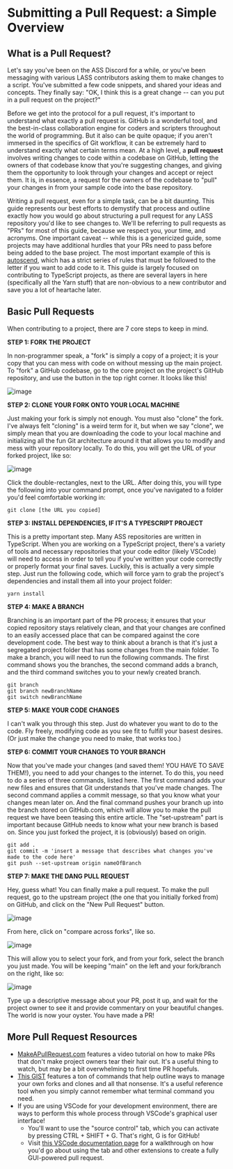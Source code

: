 # Submitting a Pull Request: a Simple Overview
## What is a Pull Request?

Let's say you've been on the ASS Discord for a while, or you've been messaging with various LASS contributors asking them to make changes to a script. You've submitted a few code snippets, and shared your ideas and concepts. They finally say: "OK, I think this is a great change -- can you put in a pull request on the project?" 

Before we get into the protocol for a pull request, it's important to understand what exactly a pull request is. GitHub is a wonderful tool, and the best-in-class collaboration engine for coders and scripters throughout the world of programming. But it also can be quite opaque; if you aren't immersed in the specifics of Git workflow, it can be extremely hard to understand exactly what certain terms mean. At a high level, a **pull request** involves writing changes to code within a codebase on GitHub, letting the owners of that codebase know that you're suggesting changes, and giving them the opportunity to look through your changes and accept or reject them. It is, in essence, a request for the owners of the codebase to "pull" your changes in from your sample code into the base repository.

Writing a pull request, even for a simple task, can be a bit daunting. This guide represents our best efforts to demystify that process and outline exactly how you would go about structuring a pull request for any LASS repository you'd like to see changes to. We'll be referring to pull requests as "PRs" for most of this guide, because we respect you, your time, and acronyms. One important caveat -- while this is a genericized guide, some projects may have additional hurdles that your PRs need to pass before being added to the base project. The most important example of this is [autoscend](https://github.com/Loathing-Associates-Scripting-Society/autoscend/blob/master/docs/CONTRIBUTING.md), which has a strict series of rules that must be followed to the letter if you want to add code to it. This guide is largely focused on contributing to TypeScript projects, as there are several layers in here (specifically all the Yarn stuff) that are non-obvious to a new contributor and save you a lot of heartache later.

## Basic Pull Requests

When contributing to a project, there are 7 core steps to keep in mind.

**STEP 1: FORK THE PROJECT**

In non-programmer speak, a "fork" is simply a copy of a project; it is your copy that you can mess with code on without messing up the main project. To "fork" a GitHub codebase, go to the core project on the project's GitHub repository, and use the button in the top right corner. It looks like this!

![image](https://user-images.githubusercontent.com/8014761/149842215-21d9b52c-50fa-4693-8d5c-0a9f9d6c7ed2.png)

**STEP 2: CLONE YOUR FORK ONTO YOUR LOCAL MACHINE**

Just making your fork is simply not enough. You must also "clone" the fork. I've always felt "cloning" is a weird term for it, but when we say "clone", we simply mean that you are downloading the code to your local machine and initializing all the fun Git architecture around it that allows you to modify and mess with your repository locally. To do this, you will get the URL of your forked project, like so:

![image](https://user-images.githubusercontent.com/8014761/149842243-09ad81ea-ab94-43cb-8475-6bc1375da62f.png)

Click the double-rectangles, next to the URL. After doing this, you will type the following into your command prompt, once you've navigated to a folder you'd feel comfortable working in:
```
git clone [the URL you copied]
```

**STEP 3: INSTALL DEPENDENCIES, IF IT'S A TYPESCRIPT PROJECT** 

This is a pretty important step. Many ASS repositories are written in TypeScript. When you are working on a TypeScript project, there's a variety of tools and necessary repositories that your code editor (likely VSCode) will need to access in order to tell you if you've written your code correctly or properly format your final saves. Luckily, this is actually a very simple step. Just run the following code, which will force yarn to grab the project's dependencies and install them all into your project folder:
```
yarn install
```

**STEP 4: MAKE A BRANCH**

Branching is an important part of the PR process; it ensures that your copied repository stays relatively clean, and that your changes are confined to an easily accessed place that can be compared against the core development code. The best way to think about a branch is that it's just a segregated project folder that has some changes from the main folder. To make a branch, you will need to run the following commands. The first command shows you the branches, the second command adds a branch, and the third command switches you to your newly created branch. 
```
git branch
git branch newBranchName
git switch newBranchName
```

**STEP 5: MAKE YOUR CODE CHANGES**

I can't walk you through this step. Just do whatever you want to do to the code. Fly freely, modifying code as you see fit to fulfill your basest desires. (Or just make the change you need to make, that works too.)

**STEP 6: COMMIT YOUR CHANGES TO YOUR BRANCH**

Now that you've made your changes (and saved them! YOU HAVE TO SAVE THEM!), you need to add your changes to the internet. To do this, you need to do a series of three commands, listed here. The first command adds your new files and ensures that Git understands that you've made changes. The second command applies a commit message, so that you know what your changes mean later on. And the final command pushes your branch up into the branch stored on GitHub.com, which will allow you to make the pull request we have been teasing this entire article. The "set-upstream" part is important because GitHub needs to know what your new branch is based on. Since you just forked the project, it is (obviously) based on origin. 
```
git add .
git commit -m 'insert a message that describes what changes you've made to the code here'
git push --set-upstream origin nameOfBranch
```

**STEP 7: MAKE THE DANG PULL REQUEST**

Hey, guess what! You can finally make a pull request. To make the pull request, go to the upstream project (the one that you initially forked from) on GitHub, and click on the "New Pull Request" button.

![image](https://user-images.githubusercontent.com/8014761/149842328-f97ee8de-9859-45b3-aa0f-ed31ac615ce0.png)

From here, click on "compare across forks", like so.

![image](https://user-images.githubusercontent.com/8014761/149842360-8bf116ef-bf0d-4d5a-a792-e49b4725510d.png)

This will allow you to select your fork, and from your fork, select the branch you just made. You will be keeping "main" on the left and your fork/branch on the right, like so:

![image](https://user-images.githubusercontent.com/8014761/149842392-9f090f94-d291-4323-a2f7-d36abcb48e4d.png)

Type up a descriptive message about your PR, post it up, and wait for the project owner to see it and provide commentary on your beautiful changes. The world is now your oyster. You have made a PR!

## More Pull Request Resources
- [MakeAPullRequest.com](https://makeapullrequest.com/) features a video tutorial on how to make PRs that don't make project owners tear their hair out. It's a useful thing to watch, but may be a bit overwhelming to first time PR hopefuls.
- [This GIST](https://gist.github.com/Chaser324/ce0505fbed06b947d962) features a ton of commands that help outline ways to manage your own forks and clones and all that nonsense. It's a useful reference tool when you simply cannot remember what terminal command you need.
- If you are using VSCode for your development environment, there are ways to perform this whole process through VSCode's graphical user interface!
    - You'll want to use the "source control" tab, which you can activate by pressing CTRL + SHIFT + G. That's right, G is for GitHub!  
    - Visit [this VSCode documentation page](https://code.visualstudio.com/docs/editor/github) for a walkthrough on how you'd go about using the tab and other extensions to create a fully GUI-powered pull request.
